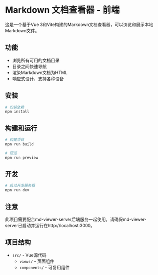 # Markdown 文档查看器 - 前端

这是一个基于Vue 3和Vite构建的Markdown文档查看器，可以浏览和展示本地Markdown文件。

## 功能

- 浏览所有可用的文档目录
- 目录之间快速导航
- 渲染Markdown文档为HTML
- 响应式设计，支持各种设备

## 安装

```bash
# 安装依赖
npm install
```

## 构建和运行

```bash
# 构建项目
npm run build

# 预览
npm run preview
```

## 开发

```bash
# 启动开发服务器
npm run dev
```

## 注意

此项目需要配合md-viewer-server后端服务一起使用，请确保md-viewer-server已启动并运行在http://localhost:3000。

## 项目结构

- `src/` - Vue源代码
  - `views/` - 页面组件
  - `components/` - 可复用组件
